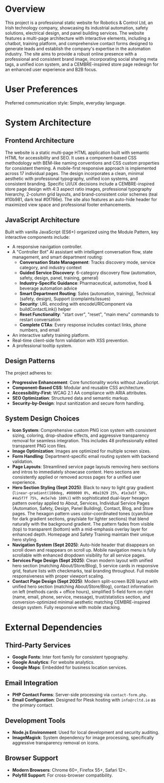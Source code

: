 # Overview

This project is a professional static website for Robotics & Control Ltd, an Irish technology company, showcasing its industrial automation, safety solutions, electrical design, and panel building services. The website features a multi-page architecture with interactive elements, including a chatbot, training platform, and comprehensive contact forms designed to generate leads and establish the company's expertise in the automation industry. The site aims to provide a robust online presence with a professional and consistent brand image, incorporating social sharing meta tags, a unified icon system, and a CEMBRE-inspired store page redesign for an enhanced user experience and B2B focus.

# User Preferences

Preferred communication style: Simple, everyday language.

# System Architecture

## Frontend Architecture
The website is a static multi-page HTML application built with semantic HTML for accessibility and SEO. It uses a component-based CSS methodology with BEM-like naming conventions and CSS custom properties for consistent theming. A mobile-first responsive approach is implemented across 17 individual pages. The design incorporates a clean, minimal aesthetic with professional typography, unified icon systems, and consistent branding. Specific UI/UX decisions include a CEMBRE-inspired store page design with 4:3 aspect ratio images, professional typography hierarchy, 2-column grid layouts, and brand-consistent color schemes (teal #10b981, dark teal #0f766e). The site also features an auto-hide header for maximized view space and professional footer enhancements.

## JavaScript Architecture
Built with vanilla JavaScript (ES6+) organized using the Module Pattern, key interactive components include:
- A responsive navigation controller.
- A "Controller Bot" AI assistant with intelligent conversation flow, state management, and smart department routing:
  - **Conversation State Management**: Tracks discovery mode, service category, and industry context
  - **Guided Service Discovery**: 6-category discovery flow (automation, safety, design, panel, training, general)
  - **Industry-Specific Guidance**: Pharmaceutical, automotive, food & beverage automation advice
  - **Smart Department Routing**: Sales (automation, training), Technical (safety, design), Support (complaints/issues)
  - **Security**: URL encoding with encodeURIComponent via buildContactLink() helper
  - **Reset Functionality**: "start over", "reset", "main menu" commands to restart conversation
  - **Complete CTAs**: Every response includes contact links, phone numbers, and email
- An interactive safety training platform.
- Real-time client-side form validation with XSS prevention.
- A professional tooltip system.

## Design Patterns
The project adheres to:
- **Progressive Enhancement**: Core functionality works without JavaScript.
- **Component-Based CSS**: Modular and reusable CSS architecture.
- **Accessibility-First**: WCAG 2.1 AA compliance with ARIA attributes.
- **SEO Optimization**: Structured data and semantic markup.
- **Security-by-Design**: Input sanitization and secure form handling.

## System Design Choices
- **Icon System**: Comprehensive custom PNG icon system with consistent sizing, coloring, drop-shadow effects, and aggressive transparency removal for seamless integration. This includes 48 professionally edited transparent PNG icon files.
- **Image Optimization**: Images are optimized for multiple screen sizes.
- **Form Handling**: Department-specific email routing system with backend validation.
- **Page Layouts**: Streamlined service page layouts removing hero sections and intros to immediately showcase content. Hero sections are consistently applied or removed across pages for a unified user experience.
- **Hero Section Styling (Sept 2025)**: Black to navy to light gray gradient (`linear-gradient(180deg, #000000 0%, #0a1929 25%, #1e3a5f 50%, #4a5f7f 75%, #e5e7eb 100%)`) with sophisticated dual-layer hexagon pattern overlay applied to About, Services, Individual Service Pages (Automation, Safety, Design, Panel Building), Contact, Blog, and Store pages. The hexagon pattern uses color-coordinated tones (cyan/blue for dark gradient sections, gray/slate for lighter sections) that blend naturally with the background gradient. The pattern fades from visible (top) to transparent (bottom) with a mid-emphasis overlay layer for enhanced depth. Homepage and Safety Training maintain their unique hero styling.
- **Navigation System (Sept 2025)**: Auto-hide header that disappears on scroll down and reappears on scroll up. Mobile navigation menu is fully scrollable with enhanced dropdown visibility for all service pages.
- **Services Page Design (Sept 2025)**: Clean modern layout with unified hero section (matching About/Store/Blog), 5 service cards in responsive grid, feature lists with checkmarks, teal branding throughout. Full mobile responsiveness with proper viewport scaling.
- **Contact Page Design (Sept 2025)**: Modern split-screen B2B layout with unified hero section (matching About/Store/Blog), contact information on left (methods cards + office hours), simplified 5-field form on right (name, email, phone, service, message), trust/statistics section, and conversion-optimized minimal aesthetic matching CEMBRE-inspired design system. Fully responsive with mobile stacking.

# External Dependencies

## Third-Party Services
- **Google Fonts**: Inter font family for consistent typography.
- **Google Analytics**: For website analytics.
- **Google Maps**: Embedded for business location services.

## Email Integration
- **PHP Contact Forms**: Server-side processing via `contact-form.php`.
- **Email Configuration**: Designed for Plesk hosting with `info@rcltd.ie` as the primary contact.

## Development Tools
- **Node.js Environment**: Used for local development and security auditing.
- **ImageMagick**: System dependency for image processing, specifically aggressive transparency removal on icons.

## Browser Support
- **Modern Browsers**: Chrome 60+, Firefox 55+, Safari 12+.
- **Polyfill Support**: For cross-browser compatibility.